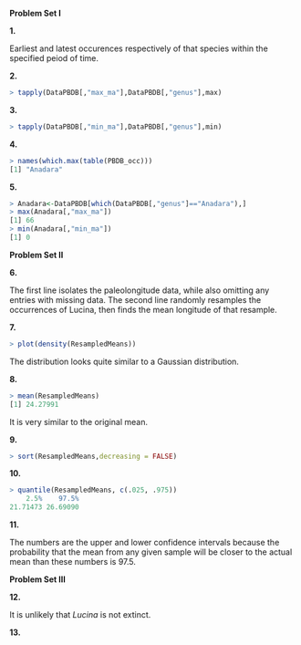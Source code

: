 **Problem Set I**

**1.**

Earliest and latest occurences respectively of that species within the specified peiod of time.

**2.**
````R
> tapply(DataPBDB[,"max_ma"],DataPBDB[,"genus"],max)
````

**3.**
````R
> tapply(DataPBDB[,"min_ma"],DataPBDB[,"genus"],min)
````

**4.**
````R
> names(which.max(table(PBDB_occ)))
[1] "Anadara"
````

**5.**
````R
> Anadara<-DataPBDB[which(DataPBDB[,"genus"]=="Anadara"),]
> max(Anadara[,"max_ma"])
[1] 66
> min(Anadara[,"min_ma"])
[1] 0
````

**Problem Set II**

**6.**

The first line isolates the paleolongitude data, while also omitting any entries with missing data.
The second line randomly resamples the occurrences of Lucina, then finds the mean longitude of that resample.

**7.**
````R
> plot(density(ResampledMeans))
````
The distribution looks quite similar to a Gaussian distribution.

**8.**
````R
> mean(ResampledMeans)
[1] 24.27991
````
It is very similar to the original mean.

**9.**
````R
> sort(ResampledMeans,decreasing = FALSE)
````

**10.**
````R
> quantile(ResampledMeans, c(.025, .975))
    2.5%    97.5% 
21.71473 26.69090 
````

**11.**

The numbers are the upper and lower confidence intervals because
the probability that the mean from any given sample will be closer
to the actual mean than these numbers is 97.5.

**Problem Set III**

**12.**

It is unlikely that *Lucina* is not extinct.

**13.**
